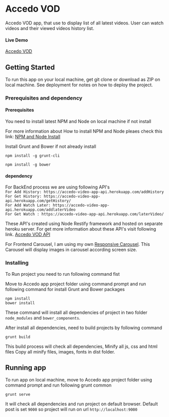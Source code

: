 # Accedo VOD

Accedo VOD app, that use to display list of all latest videos. User can watch videos and their viewed videos history list.

#### Live Demo
[Accedo VOD](https://accedo-video-app-fe.herokuapp.com/#/)

## Getting Started

To run this app on your local machine, get git clone or download as ZIP on local machine.
See deployment for notes on how to deploy the project.

### Prerequisites and dependency

#### Prerequisites
You need to install latest NPM and Node on local machine if not install 

For more information about How to install NPM and Node pleaes check this link:
[NPM and Node Install](http://blog.teamtreehouse.com/install-node-js-npm-windows)

Install Grunt and Bower if not already install
```
npm install -g grunt-cli
```

```
npm install -g bower
```

#### dependency
For BackEnd process we are using following API's
<br />
`For Add History: https://accedo-video-app-api.herokuapp.com/addHistory`
<br />
`For Get History: https://accedo-video-app-api.herokuapp.com/getHistory/`
<br />
`For Add Watch Later: https://accedo-video-app-api.herokuapp.com/addlaterVideo`
<br />
`For Get Watch : https://accedo-video-app-api.herokuapp.com/laterVideo/`

These API's created using Node Restify framework and hosted on separate heroku server.
For get more information about these API's visit following link.
[Accedo VOD API](https://github.com/sanjayV/accedoapp-video-api)

For Frontend Carousel, I am using my own [Responsive Carousel](https://github.com/sanjayV/responsive_carousel).
This Carousel will display images in carousel according screen size.

### Installing

To Run project you need to run following command fist

Move to Accedo app project folder using command prompt and run following command for install Grunt and Bower packages 
```
npm install
bower install
```
These command will install all dependencies of project in two folder `node_modules` and `bower_components`.

After install all dependencies, need to build projects by following command

```
grunt build
```
This build process will check all dependencies, Minify all js, css and html files
Copy all minify files, images, fonts in dist folder.

## Running app

To run app on local machine, move to Accedo app project folder using command prompt and run following grunt common 

```
grunt serve
```

It will check all dependencies and run project on default browser.
Default post is set `9000` so project will run on url `http://localhost:9000`
